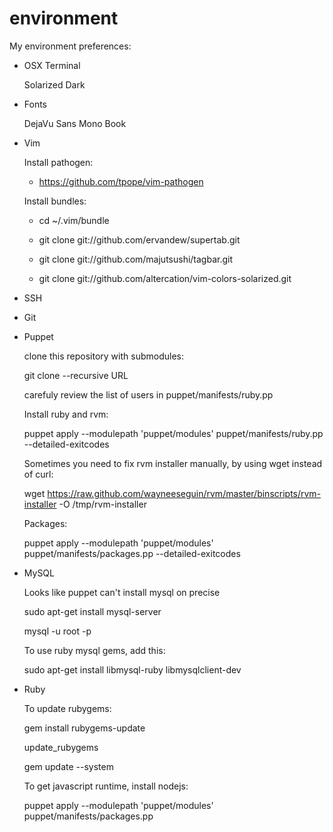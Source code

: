 environment
===========

My environment preferences:

* OSX Terminal

  Solarized Dark

* Fonts

  DejaVu Sans Mono Book

* Vim

  Install pathogen:

    * https://github.com/tpope/vim-pathogen

  Install bundles:

    * cd ~/.vim/bundle

    * git clone git://github.com/ervandew/supertab.git

    * git clone git://github.com/majutsushi/tagbar.git

    * git clone git://github.com/altercation/vim-colors-solarized.git

* SSH

* Git

* Puppet

  clone this repository with submodules:

  git clone --recursive URL

  carefuly review the list of users in puppet/manifests/ruby.pp
  
  Install ruby and rvm:

  puppet apply --modulepath 'puppet/modules' puppet/manifests/ruby.pp --detailed-exitcodes

  Sometimes you need to fix rvm installer manually, by using wget instead of curl:

  wget https://raw.github.com/wayneeseguin/rvm/master/binscripts/rvm-installer -O /tmp/rvm-installer

  Packages:

  puppet apply --modulepath 'puppet/modules' puppet/manifests/packages.pp --detailed-exitcodes

* MySQL

  Looks like puppet can't install mysql on precise

  sudo apt-get install mysql-server

  mysql -u root -p 

  To use ruby mysql gems, add this:

  sudo apt-get install libmysql-ruby libmysqlclient-dev

* Ruby

  To update rubygems:

  gem install rubygems-update

  update_rubygems

  gem update --system

  To get javascript runtime, install nodejs:

  puppet apply --modulepath 'puppet/modules' puppet/manifests/packages.pp

